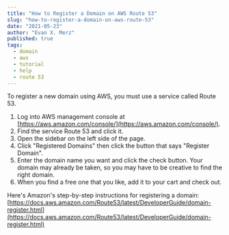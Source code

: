 ```yaml
---
title: "How to Register a Domain on AWS Route 53"
slug: "how-to-register-a-domain-on-aws-route-53"
date: "2021-05-23"
author: "Evan X. Merz"
published: true
tags: 
  - domain
  - aws
  - tutorial
  - help
  - route 53
---
```


To register a new domain using AWS, you must use a service called Route 53.

1. Log into AWS management console at [https://aws.amazon.com/console/](https://aws.amazon.com/console/).
2. Find the service Route 53 and click it.
3. Open the sidebar on the left side of the page.
4. Click "Registered Domains" then click the button that says "Register Domain".
5. Enter the domain name you want and click the check button. Your domain may already be taken, so you may have to be creative to find the right domain.
6. When you find a free one that you like, add it to your cart and check out.

Here's Amazon's step-by-step instructions for registering a domain: [https://docs.aws.amazon.com/Route53/latest/DeveloperGuide/domain-register.html](https://docs.aws.amazon.com/Route53/latest/DeveloperGuide/domain-register.html)